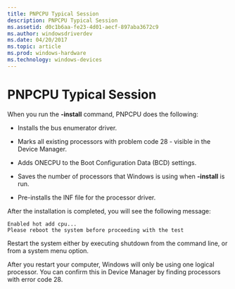 ```yaml
---
title: PNPCPU Typical Session
description: PNPCPU Typical Session
ms.assetid: d0c1b6aa-fe23-4d01-aecf-897aba3672c9
ms.author: windowsdriverdev
ms.date: 04/20/2017
ms.topic: article
ms.prod: windows-hardware
ms.technology: windows-devices
---
```


# PNPCPU Typical Session


When you run the **-install** command, PNPCPU does the following:

-   Installs the bus enumerator driver.

-   Marks all existing processors with problem code 28 - visible in the Device Manager.

-   Adds ONECPU to the Boot Configuration Data (BCD) settings.

-   Saves the number of processors that Windows is using when **-install** is run.

-   Pre-installs the INF file for the processor driver.

After the installation is completed, you will see the following message:

```
Enabled hot add cpu...
Please reboot the system before proceeding with the test
```

Restart the system either by executing shutdown from the command line, or from a system menu option.

After you restart your computer, Windows will only be using one logical processor. You can confirm this in Device Manager by finding processors with error code 28.

 

 





